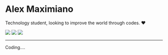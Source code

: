 # Alex Maximiano

Technology student, looking to improve the world through codes. ❤️


![](https://img.shields.io/badge/JavaScript-323330?style=for-the-badge&logo=javascript&logoColor=F7DF1E)
![](https://img.shields.io/badge/Python-3776AB?style=for-the-badge&logo=python&logoColor=white)
![](https://img.shields.io/badge/TypeScript-007ACC?style=for-the-badge&logo=typescript&logoColor=white)

----------------------------------------------------------------------

Coding....

<!---
alexvmaximiano/alexvmaximiano is a ✨ special ✨ repository because its `README.md` (this file) appears on your GitHub profile.
You can click the Preview link to take a look at your changes.
--->
